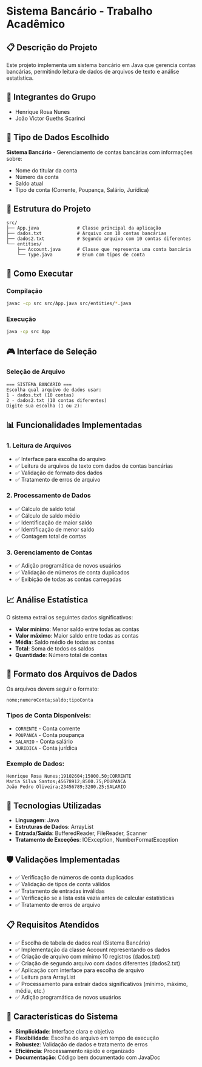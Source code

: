 # Sistema Bancário - Trabalho Acadêmico

## 📋 Descrição do Projeto

Este projeto implementa um sistema bancário em Java que gerencia contas bancárias, permitindo leitura de dados de arquivos de texto e análise estatística.

## 👥 Integrantes do Grupo

- Henrique Rosa Nunes
- João Victor Gueths Scarinci

## 🏦 Tipo de Dados Escolhido

**Sistema Bancário** - Gerenciamento de contas bancárias com informações sobre:
- Nome do titular da conta
- Número da conta
- Saldo atual
- Tipo de conta (Corrente, Poupança, Salário, Jurídica)

## 📁 Estrutura do Projeto

```
src/
├── App.java              # Classe principal da aplicação
├── dados.txt             # Arquivo com 10 contas bancárias
├── dados2.txt            # Segundo arquivo com 10 contas diferentes
└── entities/
    ├── Account.java      # Classe que representa uma conta bancária
    └── Type.java         # Enum com tipos de conta
```

## 🚀 Como Executar

### Compilação
```bash
javac -cp src src/App.java src/entities/*.java
```

### Execução
```bash
java -cp src App
```

## 🎮 Interface de Seleção

### Seleção de Arquivo
```
=== SISTEMA BANCÁRIO ===
Escolha qual arquivo de dados usar:
1 - dados.txt (10 contas)
2 - dados2.txt (10 contas diferentes)
Digite sua escolha (1 ou 2):
```

## 📊 Funcionalidades Implementadas

### 1. Leitura de Arquivos
- ✅ Interface para escolha do arquivo
- ✅ Leitura de arquivos de texto com dados de contas bancárias
- ✅ Validação de formato dos dados
- ✅ Tratamento de erros de arquivo

### 2. Processamento de Dados
- ✅ Cálculo de saldo total
- ✅ Cálculo de saldo médio
- ✅ Identificação de maior saldo
- ✅ Identificação de menor saldo
- ✅ Contagem total de contas

### 3. Gerenciamento de Contas
- ✅ Adição programática de novos usuários
- ✅ Validação de números de conta duplicados
- ✅ Exibição de todas as contas carregadas

## 📈 Análise Estatística

O sistema extrai os seguintes dados significativos:
- **Valor mínimo**: Menor saldo entre todas as contas
- **Valor máximo**: Maior saldo entre todas as contas
- **Média**: Saldo médio de todas as contas
- **Total**: Soma de todos os saldos
- **Quantidade**: Número total de contas

## 📝 Formato dos Arquivos de Dados

Os arquivos devem seguir o formato:
```
nome;numeroConta;saldo;tipoConta
```

### Tipos de Conta Disponíveis:
- `CORRENTE` - Conta corrente
- `POUPANCA` - Conta poupança
- `SALARIO` - Conta salário
- `JURIDICA` - Conta jurídica

### Exemplo de Dados:
```
Henrique Rosa Nunes;19102604;15000.50;CORRENTE
Maria Silva Santos;45678912;8500.75;POUPANCA
João Pedro Oliveira;23456789;3200.25;SALARIO
```

## 🔧 Tecnologias Utilizadas

- **Linguagem**: Java
- **Estruturas de Dados**: ArrayList
- **Entrada/Saída**: BufferedReader, FileReader, Scanner
- **Tratamento de Exceções**: IOException, NumberFormatException

## 🛡️ Validações Implementadas

- ✅ Verificação de números de conta duplicados
- ✅ Validação de tipos de conta válidos
- ✅ Tratamento de entradas inválidas
- ✅ Verificação se a lista está vazia antes de calcular estatísticas
- ✅ Tratamento de erros de arquivo

## 📋 Requisitos Atendidos

- ✅ Escolha de tabela de dados real (Sistema Bancário)
- ✅ Implementação da classe Account representando os dados
- ✅ Criação de arquivo com mínimo 10 registros (dados.txt)
- ✅ Criação de segundo arquivo com dados diferentes (dados2.txt)
- ✅ Aplicação com interface para escolha de arquivo
- ✅ Leitura para ArrayList
- ✅ Processamento para extrair dados significativos (mínimo, máximo, média, etc.)
- ✅ Adição programática de novos usuários

## 🎯 Características do Sistema

- **Simplicidade**: Interface clara e objetiva
- **Flexibilidade**: Escolha do arquivo em tempo de execução
- **Robustez**: Validação de dados e tratamento de erros
- **Eficiência**: Processamento rápido e organizado
- **Documentação**: Código bem documentado com JavaDoc


